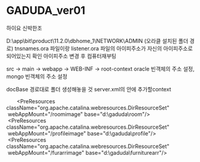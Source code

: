 # GADUDA_ver01

하이요
신박한조


D:\app\bit\product\11.2.0\dbhome_1\NETWORK\ADMIN (오라클 설치된 폴더 경로)
tnsnames.ora 파일이랑 listener.ora 파일의 아이피주소가 자신의 아이피주소로 되어있는지 확인
아이피주소 변경 후 컴퓨터재부팅


src -> main -> webapp -> WEB-INF -> root-context
oracle 빈객체의 주소 설정, mongo 빈객체의 주소 설정


docBase 경로대로 폴더 생성해놓을 것
server.xml의 <host></host> 안에 추가할context


<Context path="/roomimage" reloadable="true" docBase="d:\gaduda\room">       <PreResources className="org.apache.catalina.webresources.DirResourceSet"         webAppMount="/roomimage" base="d:\gaduda\room"/>      </Context>      <Context path="/profileimage" reloadable="true" docBase="d:\gaduda\profile">       <PreResources className="org.apache.catalina.webresources.DirResourceSet"         webAppMount="/profileimage" base="d:\gaduda\profile"/>      </Context>      <Context path="/furarrimage" reloadable="true" docBase="d:\gaduda\furniturearr">       <PreResources className="org.apache.catalina.webresources.DirResourceSet"         webAppMount="/furarrimage" base="d:\gaduda\furniturearr"/>      </Context>


